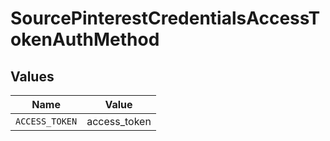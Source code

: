 # SourcePinterestCredentialsAccessTokenAuthMethod


## Values

| Name           | Value          |
| -------------- | -------------- |
| `ACCESS_TOKEN` | access_token   |